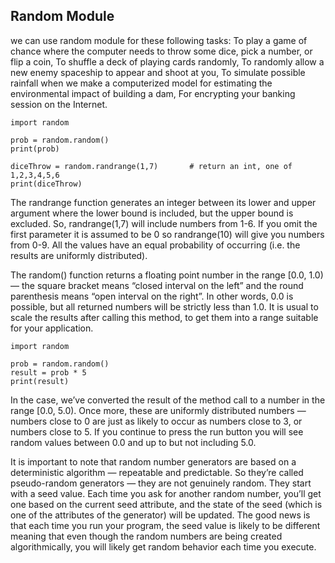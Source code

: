 <h2> Random Module </h2>

we can use random module for these following tasks:
To play a game of chance where the computer needs to throw some dice, pick a number, or flip a coin,
To shuffle a deck of playing cards randomly,
To randomly allow a new enemy spaceship to appear and shoot at you,
To simulate possible rainfall when we make a computerized model for estimating the environmental impact of building a dam,
For encrypting your banking session on the Internet.

```
import random

prob = random.random()
print(prob)

diceThrow = random.randrange(1,7)       # return an int, one of 1,2,3,4,5,6
print(diceThrow)
```

The randrange function generates an integer between its lower and upper argument where the lower bound is included, but the upper bound is excluded. So, randrange(1,7) will include numbers from 1-6. If you omit the first parameter it is assumed to be 0 so randrange(10) will give you numbers from 0-9. All the values have an equal probability of occurring (i.e. the results are uniformly distributed).

The random() function returns a floating point number in the range [0.0, 1.0) — the square bracket means “closed interval on the left” and the round parenthesis means “open interval on the right”. In other words, 0.0 is possible, but all returned numbers will be strictly less than 1.0. It is usual to scale the results after calling this method, to get them into a range suitable for your application.

```
import random

prob = random.random()
result = prob * 5
print(result)
```
In the case, we’ve converted the result of the method call to a number in the range [0.0, 5.0). Once more, these are uniformly distributed numbers — numbers close to 0 are just as likely to occur as numbers close to 3, or numbers close to 5. If you continue to press the run button you will see random values between 0.0 and up to but not including 5.0.

It is important to note that random number generators are based on a deterministic algorithm — repeatable and predictable. So they’re called pseudo-random generators — they are not genuinely random. They start with a seed value. Each time you ask for another random number, you’ll get one based on the current seed attribute, and the state of the seed (which is one of the attributes of the generator) will be updated. The good news is that each time you run your program, the seed value is likely to be different meaning that even though the random numbers are being created algorithmically, you will likely get random behavior each time you execute.
